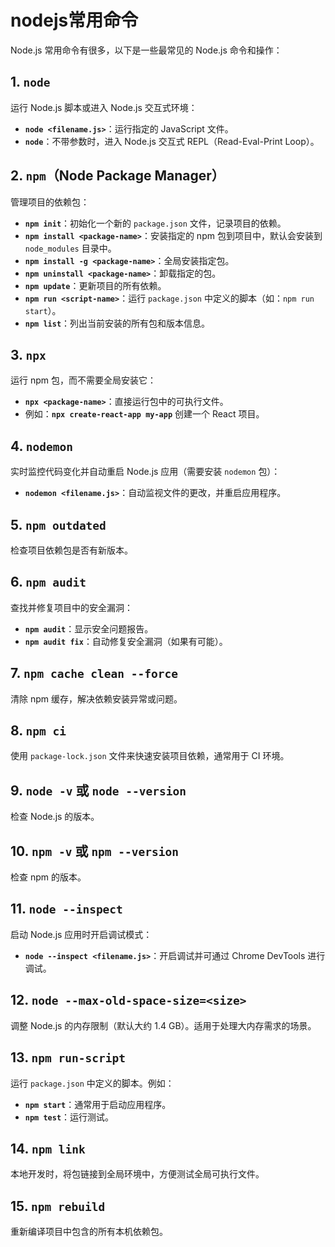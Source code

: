 # nodejs常用命令

Node.js 常用命令有很多，以下是一些最常见的 Node.js 命令和操作：

## 1. **`node`**

   运行 Node.js 脚本或进入 Node.js 交互式环境：

- **`node <filename.js>`**：运行指定的 JavaScript 文件。
- **`node`**：不带参数时，进入 Node.js 交互式 REPL（Read-Eval-Print Loop）。

## 2. **`npm`（Node Package Manager）**

   管理项目的依赖包：

- **`npm init`**：初始化一个新的 `package.json` 文件，记录项目的依赖。
- **`npm install <package-name>`**：安装指定的 npm 包到项目中，默认会安装到 `node_modules` 目录中。
- **`npm install -g <package-name>`**：全局安装指定包。
- **`npm uninstall <package-name>`**：卸载指定的包。
- **`npm update`**：更新项目的所有依赖。
- **`npm run <script-name>`**：运行 `package.json` 中定义的脚本（如：`npm run start`）。
- **`npm list`**：列出当前安装的所有包和版本信息。

## 3. **`npx`**

   运行 npm 包，而不需要全局安装它：

- **`npx <package-name>`**：直接运行包中的可执行文件。
- 例如：**`npx create-react-app my-app`** 创建一个 React 项目。

## 4. **`nodemon`**

   实时监控代码变化并自动重启 Node.js 应用（需要安装 `nodemon` 包）：

- **`nodemon <filename.js>`**：自动监视文件的更改，并重启应用程序。

## 5. **`npm outdated`**

   检查项目依赖包是否有新版本。

## 6. **`npm audit`**

   查找并修复项目中的安全漏洞：

- **`npm audit`**：显示安全问题报告。
- **`npm audit fix`**：自动修复安全漏洞（如果有可能）。

## 7. **`npm cache clean --force`**

   清除 npm 缓存，解决依赖安装异常或问题。

## 8. **`npm ci`**

   使用 `package-lock.json` 文件来快速安装项目依赖，通常用于 CI 环境。

## 9. **`node -v` 或 `node --version`**

   检查 Node.js 的版本。

## 10. **`npm -v` 或 `npm --version`**

   检查 npm 的版本。

## 11. **`node --inspect`**

   启动 Node.js 应用时开启调试模式：

- **`node --inspect <filename.js>`**：开启调试并可通过 Chrome DevTools 进行调试。

## 12. **`node --max-old-space-size=<size>`**

   调整 Node.js 的内存限制（默认大约 1.4 GB）。适用于处理大内存需求的场景。

## 13. **`npm run-script`**

   运行 `package.json` 中定义的脚本。例如：

- **`npm start`**：通常用于启动应用程序。
- **`npm test`**：运行测试。

## 14. **`npm link`**

   本地开发时，将包链接到全局环境中，方便测试全局可执行文件。

## 15. **`npm rebuild`**

   重新编译项目中包含的所有本机依赖包。
